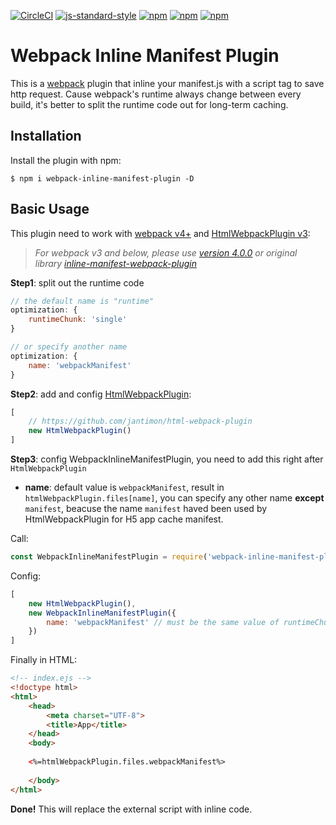 [![CircleCI](https://circleci.com/gh/almothafar/webpack-inline-manifest-plugin/tree/master.svg?style=shield)](https://circleci.com/gh/almothafar/webpack-inline-manifest-plugin/tree/master) [![js-standard-style](https://img.shields.io/badge/code%20style-standard-brightgreen.svg)](http://standardjs.com) [![npm](https://img.shields.io/npm/dt/webpack-inline-manifest-plugin.svg)](https://www.npmjs.com/package/webpack-inline-manifest-plugin)  [![npm](https://img.shields.io/npm/v/webpack-inline-manifest-plugin.svg)](https://www.npmjs.com/package/webpack-inline-manifest-plugin) [![npm](https://img.shields.io/npm/l/webpack-inline-manifest-plugin.svg)](https://www.npmjs.com/package/webpack-inline-manifest-plugin)

Webpack Inline Manifest Plugin
===================

This is a [webpack](http://webpack.github.io/) plugin that inline your manifest.js with a script tag to save http request. Cause webpack's runtime always change between every build, it's better to split the runtime code out for long-term caching.


Installation
------------
Install the plugin with npm:
```shell
$ npm i webpack-inline-manifest-plugin -D
```

Basic Usage
-----------

This plugin need to work with [webpack v4+](https://github.com/webpack/webpack) and [HtmlWebpackPlugin v3](https://www.npmjs.com/package/html-webpack-plugin):

>*For webpack v3 and below, please use [version 4.0.0](https://github.com/almothafar/webpack-inline-manifest-plugin/releases/tag/v4.0.0) or original library [inline-manifest-webpack-plugin](https://github.com/szrenwei/inline-manifest-webpack-plugin/releases/tag/v3.0.1)*

__Step1__: split out the runtime code
```javascript
// the default name is "runtime"
optimization: {
    runtimeChunk: 'single'
}

// or specify another name
optimization: {
    name: 'webpackManifest'
}
```
__Step2__: add and config [HtmlWebpackPlugin](https://github.com/jantimon/html-webpack-plugin):
```javascript
[
    // https://github.com/jantimon/html-webpack-plugin
    new HtmlWebpackPlugin()
]
```

__Step3__: config WebpackInlineManifestPlugin, you need to add this right after `HtmlWebpackPlugin`
* __name__: default value is `webpackManifest`,  result in `htmlWebpackPlugin.files[name]`, you can specify any other name __except__ `manifest`, beacuse the name `manifest` haved been used by HtmlWebpackPlugin for H5 app cache manifest.

Call:

```javascript
const WebpackInlineManifestPlugin = require('webpack-inline-manifest-plugin');
```

Config:
```javascript
[
    new HtmlWebpackPlugin(),
    new WebpackInlineManifestPlugin({
        name: 'webpackManifest' // must be the same value of runtimeChunk's name
    })
]
```

Finally in HTML:
```html
<!-- index.ejs -->
<!doctype html>
<html>
    <head>
        <meta charset="UTF-8">
        <title>App</title>
    </head>
    <body>
    
    <%=htmlWebpackPlugin.files.webpackManifest%>
    
    </body>
</html>
```
__Done!__ This will replace the external script with inline code.
